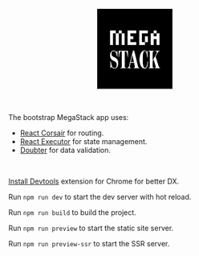 <p align="center">
  <a href="#readme"><picture>
    <source media="(prefers-color-scheme: dark)" srcset="https://raw.githubusercontent.com/smikhalevski/megastack/refs/heads/master/assets/logo-dark.png" />
    <source media="(prefers-color-scheme: light)" srcset="https://raw.githubusercontent.com/smikhalevski/megastack/refs/heads/master/assets/logo-light.png" />
    <img alt="MegaStack" src="https://raw.githubusercontent.com/smikhalevski/megastack/refs/heads/master/assets/logo-light.png" width="150" />
  </picture></a>
</p>

<br/>

The bootstrap MegaStack app uses:
- [React Corsair](http://megastack.dev/react-corsair) for routing.
- [React Executor](http://megastack.dev/react-executor) for state management.
- [Doubter](http://megastack.dev/doubter) for data validation.

<br/>

[Install Devtools](https://megastack.dev/react-executor#devtools) extension for Chrome for better DX.

Run `npm run dev` to start the dev server with hot reload.

Run `npm run build` to build the project.

Run `npm run preview` to start the static site server.

Run `npm run preview-ssr` to start the SSR server.
